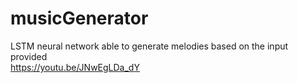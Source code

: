 # musicGenerator

LSTM neural network able to generate melodies based on the input provided<br>
https://youtu.be/JNwEgLDa_dY
